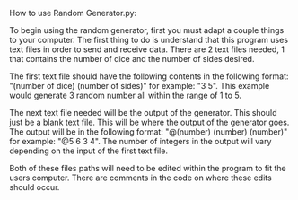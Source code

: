 How to use Random Generator.py:

To begin using the random generator, first you must adapt a couple things to your computer.
The first thing to do is understand that this program uses text files in order to send and 
receive data. There are 2 text files needed, 1 that contains the number of dice and the
number of sides desired. 

The first text file should have the following contents in the following
format: "(number of dice) (number of sides)" for example: "3 5". This example would generate 
3 random number all within the range of 1 to 5. 

The next text file needed will be the output of the generator. This should just be a blank 
text file. This will be where the output of the generator goes. The output will be in the
following format: "@(number) (number) (number)" for example: "@5 6 3 4". The number of 
integers in the output will vary depending on the input of the first text file.

Both of these files paths will need to be edited within the program to fit the users computer.
There are comments in the code on where these edits should occur. 
